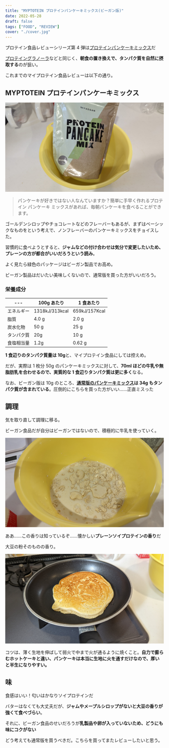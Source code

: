 ```yaml
---
title: "MYPTOTEIN プロテインパンケーキミックス(ビーガン版)"
date: 2022-05-28
draft: false
tags: ["FOOD", "REVIEW"]
cover: "./cover.jpg"
---
```


プロテイン食品レビューシリーズ第 4 弾は[プロテインパンケーキミックス](https://px.a8.net/svt/ejp?a8mat=3N3PXV+GF7GHE+45DI+BW0YB&a8ejpredirect=https%3A%2F%2Fwww.myprotein.jp%2Fsports-nutrition%2Fvegan-protein-pancake-mix%2F11802970.html)だ

[プロテイングラノーラ](https://px.a8.net/svt/ejp?a8mat=3N3PXV+GF7GHE+45DI+BW0YB&a8ejpredirect=https%3A%2F%2Fwww.myprotein.jp%2Fsports-nutrition%2Fprotein-granola%2F11091293.html)などと同じく、**朝食の置き換えで、タンパク質を自然に摂取する**のが狙い。

これまでのマイプロテイン食品レビューは以下の通り。

<LinkBox url="https://blog.gensobunya.net/post/2022/05/myprotein_protein_spread/" />

<LinkBox url="https://blog.gensobunya.net/post/2022/05/myprotein_protein_spread/" />

<LinkBox url="https://blog.gensobunya.net/post/2022/05/protein_granola/" />

<LinkBox url="https://blog.gensobunya.net/post/2022/02/mp_lean_cookie/" />

## MYPTOTEIN プロテインパンケーキミックス

![package](./cover.jpg)

> パンケーキが好きではない人なんていますか？簡単に手早く作れるプロテイン パンケーキ ミックスがあれば、毎朝パンケーキを食べることができます。

ゴールデンシロップやチョコレートなどのフレーバーもあるが、まずはベーシックなものをという考えで、ノンフレーバーのパンケーキミックスをチョイスした。

習慣的に食べようとすると、**ジャムなどの付け合わせは気分で変更したいため、プレーンの方が都合がいいだろうという読み**。

よく見たら緑色のパッケージはビーガン製品でお高め。

ビーガン製品はだいたい美味しくないので、通常版を買った方がいいだろう。

<LinkBox url="https://www.myprotein.jp/sports-nutrition/protein-pancake-mix/10867261.html" linkUrl="https://px.a8.net/svt/ejp?a8mat=3N3PXV+GF7GHE+45DI+BW0YB&a8ejpredirect=https%3A%2F%2Fwww.myprotein.jp%2Fsports-nutrition%2Fprotein-pancake-mix%2F10867261.html" />

### 栄養成分

| ---        | 100g あたり    | 1 食あたり    |
| ---------- | -------------- | ------------- |
| エネルギー | 1318kJ/313kcal | 659kJ/157Kcal |
| 脂質       | 4.0 g          | 2.0 g         |
| 炭水化物   | 50 g           | 25 g          |
| タンパク質 | 20g            | 10 g          |
| 食塩相当量 | 1.2g           | 0.62 g        |

**1 食辺りのタンパク質量は 10g**と、マイプロテイン食品にしては控えめ。

だが、実際は 1 枚分 50g のパンケーキミックスに対して、**70ml ほどの牛乳や無脂肪乳を合わせるので、実質的な 1 食辺りタンパク質は更に多く**なる。

なお、ビーガン版は 10g のところ、**[通常版のパンケーキミックス](https://px.a8.net/svt/ejp?a8mat=3N3PXV+GF7GHE+45DI+BW0YB&a8ejpredirect=https%3A%2F%2Fwww.myprotein.jp%2Fsports-nutrition%2Fprotein-pancake-mix%2F10867261.html)は 34g もタンパク質が含まれている**。圧倒的にこちらを買った方がいい……正直ミスった

## 調理

気を取り直して調理に移る。

ビーガン食品だが自分はビーガンではないので、積極的に牛乳を使っていく。

![混ぜる](./mix.jpg)

ああ……この香りは知っているぞ……懐かしい**プレーンソイプロテインの香り**だ

大豆の粉そのものの香り。

![じっくり弱火で火を通す](./yaki.jpg)

コツは、薄く生地を伸ばして弱火で中まで火が通るように焼くこと。**自力で膨らむホットケーキと違い、パンケーキは本当に生地に火を通すだけなので、厚いと半生になりやすい。**

## 味

食感はいい！匂いはかなりソイプロテインだ

バターはなくても大丈夫だが、**ジャムやメープルシロップがないと大豆の香りが強くて食べづらい**。

それに、ビーガン食品のせいだろうが**乳製品や卵が入っていないため、どうにも味にコクがない**

どう考えても通常版を買うべきだ。こちらを買ってまたレビューしたいと思う。

<LinkBox url="https://www.myprotein.jp/sports-nutrition/protein-pancake-mix/10867261.html" linkUrl="https://px.a8.net/svt/ejp?a8mat=3N3PXV+GF7GHE+45DI+BW0YB&a8ejpredirect=https%3A%2F%2Fwww.myprotein.jp%2Fsports-nutrition%2Fprotein-pancake-mix%2F10867261.html" />
